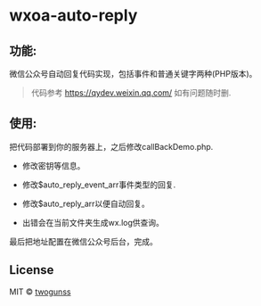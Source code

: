 # wxoa-auto-reply

## 功能:
微信公众号自动回复代码实现，包括事件和普通关键字两种(PHP版本)。

> 代码参考 https://qydev.weixin.qq.com/ 如有问题随时删.

## 使用:
把代码部署到你的服务器上，之后修改callBackDemo.php.

* 修改密钥等信息。

* 修改$auto_reply_event_arr事件类型的回复.

* 修改$auto_reply_arr以便自动回复。

* 出错会在当前文件夹生成wx.log供查询。

最后把地址配置在微信公众号后台，完成。

## License

MIT © [twogunss](mailto:stef-silence@qq.com)
